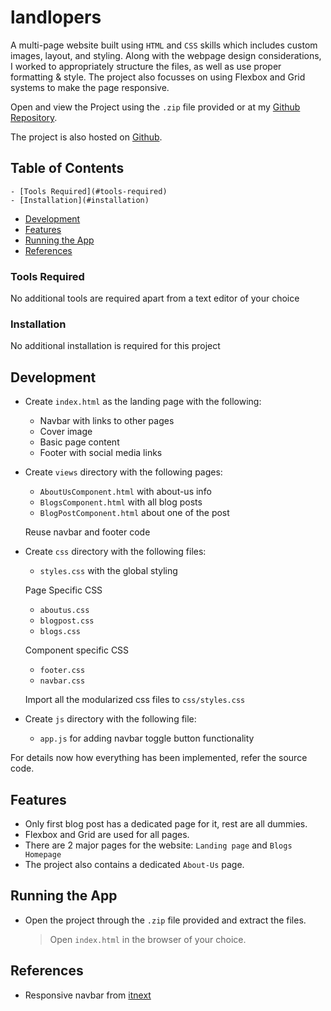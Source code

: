 
# landlopers

A multi-page website built using `HTML` and `CSS` skills which includes custom images, layout, and styling. Along with the webpage design considerations, I worked to appropriately structure the files, as well as use proper formatting & style. The project also focusses on using Flexbox and Grid systems to make the page responsive.

Open and view the Project using the `.zip` file provided or at my [Github Repository](https://github.com/Shreyab0502/Landloppers.git).

The project is also hosted on [Github](https://github.com/Shreyab0502/Landloppers.git).

## Table of Contents

	- [Tools Required](#tools-required)
	- [Installation](#installation)
- [Development](#development)
- [Features](#features)
- [Running the App](#running-the-app)
- [References](#references)


### Tools Required

No additional tools are required apart from a text editor of your choice

### Installation

No additional installation is required for this project

## Development

* Create `index.html` as the landing page with the following:
  * Navbar with links to other pages
  * Cover image 
  * Basic page content
  * Footer with social media links
  
* Create `views` directory with the following pages:
  * `AboutUsComponent.html` with about-us info
  * `BlogsComponent.html` with all blog posts
  * `BlogPostComponent.html` about one of the post
  
  Reuse navbar and footer code

* Create `css` directory with the following files:
  * `styles.css` with the global styling
  
  Page Specific CSS
  * `aboutus.css`
  * `blogpost.css`
  * `blogs.css`
  
  Component specific CSS
  * `footer.css`
  * `navbar.css`

  Import all the modularized css files to `css/styles.css`

* Create `js` directory with the following file:
  * `app.js` for adding navbar toggle button functionality

For details now how everything has been implemented, refer the source code.

## Features

* Only first blog post has a dedicated page for it, rest are all dummies.
* Flexbox and Grid are used for all pages.
* There are 2 major pages for the website: `Landing page` and `Blogs Homepage`
* The project also contains a dedicated `About-Us` page.

## Running the App

* Open the project through the `.zip` file provided and extract the files. 
  > Open `index.html` in the browser of your choice.

## References

* Responsive navbar from [itnext](https://itnext.io/how-to-build-a-responsive-navbar-using-flexbox-and-javascript-eb0af24f19bf)


